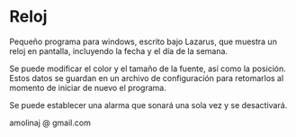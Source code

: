 # Reloj

Pequeño programa para windows, escrito bajo Lazarus, que muestra un reloj en pantalla, incluyendo la fecha y el día de la semana.

Se puede modificar el color y el tamaño de la fuente, así como la posición. Estos datos se 
guardan en un archivo de configuración para retomarlos al momento de iniciar de nuevo el programa.

Se puede establecer una alarma que sonará una sola vez y se desactivará.

amolinaj @ gmail.com
